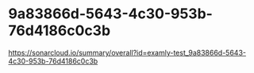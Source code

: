 # 9a83866d-5643-4c30-953b-76d4186c0c3b
https://sonarcloud.io/summary/overall?id=examly-test_9a83866d-5643-4c30-953b-76d4186c0c3b
